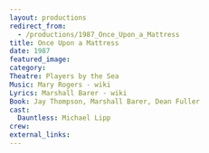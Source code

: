 ```yaml
---
layout: productions
redirect_from: 
  - /productions/1987_Once_Upon_a_Mattress
title: Once Upon a Mattress
date: 1987
featured_image: 
category:
Theatre: Players by the Sea
Music: Mary Rogers - wiki
Lyrics: Marshall Barer - wiki
Book: Jay Thompson, Marshall Barer, Dean Fuller
cast:
  Dauntless: Michael Lipp
crew:
external_links:
---
```

